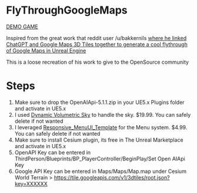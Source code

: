 # FlyThroughGoogleMaps

[DEMO GAME](https://drive.google.com/file/d/1qxqKGCxKJKcA0gsqPmUE0R--dc5TqCkt/view?usp=share_link)

Inspired from the great work that reddit user /u/bakkernils [where he linked ChatGPT and Google Maps 3D Tiles together to generate a cool flythrough of Google Maps in Unreal Engine](https://www.reddit.com/r/unrealengine/comments/13m0st3/i_connected_the_new_google_maps_3d_tiles_chatgpt/)

This is a loose recreation of his work to give to the OpenSource community

# Steps

1. Make sure to drop the OpenAIApi-5.1.1.zip in your UE5.x Plugins folder and activate in UE5.x
2. I used [Dynamic Volumetric Sky](https://www.unrealengine.com/marketplace/en-US/product/dynamic-volumetric-sky?sessionInvalidated=true) to handle the sky. $19.99. You can safely delete if not wanted
3. I leveraged [Responsive_MenuUI_Template](https://www.unrealengine.com/marketplace/en-US/product/responsive-menu-template-ui) for the Menu system. $4.99. You can safely delete if not wanted
4. Make sure to install Cesium plugin, its free in The Unreal Marketplace and activate in UE5.x
5. OpenAPI Key can be entered in ThirdPerson/Blueprints/BP_PlayerController/BeginPlay/Set Open AIApi Key
6. Google API Key can be entered in Maps/Maps/Map.map under Cesium World Terrain > https://tile.googleapis.com/v1/3dtiles/root.json?key=XXXXXX